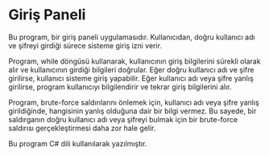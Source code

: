 # Giriş Paneli

Bu program, bir giriş paneli uygulamasıdır. Kullanıcıdan, doğru kullanıcı adı ve şifreyi girdiği sürece sisteme giriş izni verir.

Program, while döngüsü kullanarak, kullanıcının giriş bilgilerini sürekli olarak alır ve kullanıcının girdiği bilgileri doğrular. Eğer doğru kullanıcı adı ve şifre girilirse, kullanıcı sisteme giriş yapabilir. Eğer kullanıcı adı veya şifre yanlış girilirse, program kullanıcıyı bilgilendirir ve tekrar giriş bilgilerini alır.

Program, brute-force saldırılarını önlemek için, kullanıcı adı veya şifre yanlış girildiğinde, hangisinin yanlış olduğuna dair bir bilgi vermez. Bu sayede, bir saldırganın doğru kullanıcı adı veya şifreyi bulmak için bir brute-force saldırısı gerçekleştirmesi daha zor hale gelir.

Bu program C# dili kullanılarak yazılmıştır.
